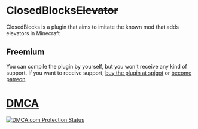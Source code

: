 # ClosedBlocks~~Elevator~~
ClosedBlocks is a plugin that aims to imitate the known mod that adds elevators in Minecraft

## Freemium
You can compile the plugin by yourself, but you won't receive any kind of support. If you want to receive support, [buy the plugin at spigot]() or [become patreon](https://www.patreon.com/karmaconfigs)

# [DMCA](https://www.dmca.com/r/yymm73p)
<a href="https://www.dmca.com/r/yymm73p" title="DMCA.com Protection Status" class="dmca-badge"> <img src ="https://images.dmca.com/Badges/dmca_protected_sml_120m.png?ID=9476b4a8-9ea0-4e3d-b49a-89fa4015c89d"  alt="DMCA.com Protection Status" /></a>